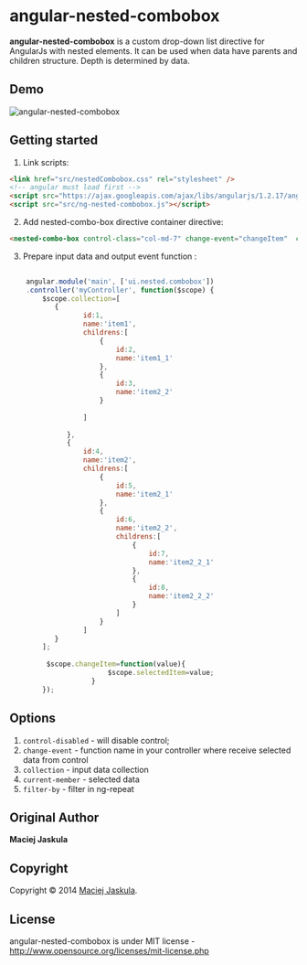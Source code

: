 angular-nested-combobox
=================

**angular-nested-combobox** is a custom drop-down list directive for AngularJs with nested elements. It can be used when
data have parents and children structure. Depth is determined by data. 

## Demo

![angular-nested-combobox](https://github.com/matjas/angular-nested-combobox/blob/master/demo/demo_img.jpg)

## Getting started

1. Link scripts:

```html
<link href="src/nestedCombobox.css" rel="stylesheet" />
<!-- angular must load first -->
<script src="https://ajax.googleapis.com/ajax/libs/angularjs/1.2.17/angular.min.js" ></script>
<script src="src/ng-nested-combobox.js"></script>
```

2. Add nested-combo-box directive container directive: 
```html
<nested-combo-box control-class="col-md-7" change-event="changeItem"  collection="collection" current-member="filter.service" />
```

3. Prepare input data and output event function :

```js
	
	angular.module('main', ['ui.nested.combobox'])
	.controller('myController', function($scope) {
	    $scope.collection=[
	       {
           		  id:1,
           		  name:'item1',
           		  childrens:[
           			  {
           				  id:2,
           				  name:'item1_1'
           			  },
           			  {
           				  id:3,
           				  name:'item2_2'
           			  }
           
           		  ]
           
           	  },
           	  {
           		  id:4,
           		  name:'item2',
           		  childrens:[
           			  {
           				  id:5,
           				  name:'item2_1'
           			  },
           			  {
           				  id:6,
           				  name:'item2_2',
           				  childrens:[
           					  {
           						  id:7,
           						  name:'item2_2_1'
           					  },
           					  {
           						  id:8,
           						  name:'item2_2_2'
           					  }
           				  ]
           			  }
           		  ]
           }
        ];
         
	     $scope.changeItem=function(value){
                        $scope.selectedItem=value;
                    }
	    });
```
## Options

1. `control-disabled` - will disable control;
2. `change-event` - function name in your controller where receive selected data from control
3. `collection` - input data collection
4. `current-member` - selected data
5. `filter-by` - filter in ng-repeat

## Original Author
**Maciej Jaskula**

## Copyright
Copyright © 2014 [Maciej Jaskula](https://twitter.com/matjaskula).

## License 
angular-nested-combobox is under MIT license - http://www.opensource.org/licenses/mit-license.php
